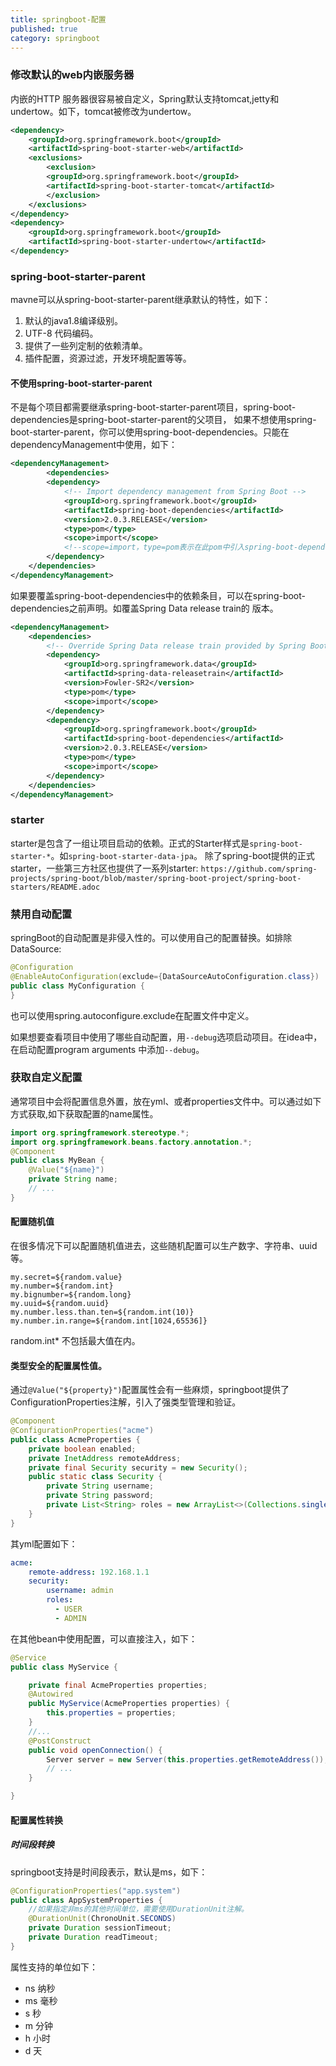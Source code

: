 ```yaml
---
title: springboot-配置
published: true
category: springboot
---
```


### 修改默认的web内嵌服务器
内嵌的HTTP 服务器很容易被自定义，Spring默认支持tomcat,jetty和undertow。如下，tomcat被修改为undertow。
```xml
<dependency>
    <groupId>org.springframework.boot</groupId>
    <artifactId>spring-boot-starter-web</artifactId>
    <exclusions>
        <exclusion>
        <groupId>org.springframework.boot</groupId>
        <artifactId>spring-boot-starter-tomcat</artifactId>
        </exclusion>
    </exclusions>
</dependency>
<dependency>
    <groupId>org.springframework.boot</groupId>
    <artifactId>spring-boot-starter-undertow</artifactId>
</dependency>
```
### spring-boot-starter-parent
mavne可以从spring-boot-starter-parent继承默认的特性，如下：
1. 默认的java1.8编译级别。
2. UTF-8 代码编码。
3. 提供了一些列定制的依赖清单。
4. 插件配置，资源过滤，开发环境配置等等。

#### 不使用spring-boot-starter-parent
不是每个项目都需要继承spring-boot-starter-parent项目，spring-boot-dependencies是spring-boot-starter-parent的父项目，
如果不想使用spring-boot-starter-parent，你可以使用spring-boot-dependencies。只能在dependencyManagement中使用，如下：
```xml
<dependencyManagement>
		<dependencies>
		<dependency>
			<!-- Import dependency management from Spring Boot -->
			<groupId>org.springframework.boot</groupId>
			<artifactId>spring-boot-dependencies</artifactId>
			<version>2.0.3.RELEASE</version>
			<type>pom</type>
			<scope>import</scope>
			<!--scope=import，type=pom表示在此pom中引入spring-boot-dependencies的pom的所有内容-->
		</dependency>
	</dependencies>
</dependencyManagement>
```
如果要覆盖spring-boot-dependencies中的依赖条目，可以在spring-boot-dependencies之前声明。如覆盖Spring Data release train的
版本。
```xml
<dependencyManagement>
	<dependencies>
		<!-- Override Spring Data release train provided by Spring Boot -->
		<dependency>
			<groupId>org.springframework.data</groupId>
			<artifactId>spring-data-releasetrain</artifactId>
			<version>Fowler-SR2</version>
			<type>pom</type>
			<scope>import</scope>
		</dependency>
		<dependency>
			<groupId>org.springframework.boot</groupId>
			<artifactId>spring-boot-dependencies</artifactId>
			<version>2.0.3.RELEASE</version>
			<type>pom</type>
			<scope>import</scope>
		</dependency>
	</dependencies>
</dependencyManagement>
```

### starter
starter是包含了一组让项目启动的依赖。正式的Starter样式是`spring-boot-starter-*`。如`spring-boot-starter-data-jpa`。
除了spring-boot提供的正式starter，一些第三方社区也提供了一系列starter:
`https://github.com/spring-projects/spring-boot/blob/master/spring-boot-project/spring-boot-starters/README.adoc`

### 禁用自动配置
springBoot的自动配置是非侵入性的。可以使用自己的配置替换。如排除DataSource:
```java
@Configuration
@EnableAutoConfiguration(exclude={DataSourceAutoConfiguration.class})
public class MyConfiguration {
}
```
也可以使用spring.autoconfigure.exclude在配置文件中定义。

如果想要查看项目中使用了哪些自动配置，用`--debug`选项启动项目。在idea中，在启动配置program arguments 中添加`--debug`。

### 获取自定义配置
通常项目中会将配置信息外置，放在yml、或者properties文件中。可以通过如下方式获取,如下获取配置的name属性。
```java
import org.springframework.stereotype.*;
import org.springframework.beans.factory.annotation.*;
@Component
public class MyBean {
    @Value("${name}")
    private String name;
    // ...
}
```

#### 配置随机值
在很多情况下可以配置随机值进去，这些随机配置可以生产数字、字符串、uuid等。
```
my.secret=${random.value}
my.number=${random.int}
my.bignumber=${random.long}
my.uuid=${random.uuid}
my.number.less.than.ten=${random.int(10)}
my.number.in.range=${random.int[1024,65536]}
```
random.int* 不包括最大值在内。

#### 类型安全的配置属性值。
通过`@Value("${property}")`配置属性会有一些麻烦，springboot提供了ConfigurationProperties注解，引入了强类型管理和验证。
```java
@Component
@ConfigurationProperties("acme")
public class AcmeProperties {
	private boolean enabled;
	private InetAddress remoteAddress;
	private final Security security = new Security();
	public static class Security {
		private String username;
		private String password;
		private List<String> roles = new ArrayList<>(Collections.singleton("USER"));
	}
}
```
其yml配置如下：
```yaml
acme:
	remote-address: 192.168.1.1
	security:
		username: admin
		roles:
		  - USER
		  - ADMIN
```
在其他bean中使用配置，可以直接注入，如下：
```java
@Service
public class MyService {

	private final AcmeProperties properties;
	@Autowired
	public MyService(AcmeProperties properties) {
	    this.properties = properties;
	}
 	//...
	@PostConstruct
	public void openConnection() {
		Server server = new Server(this.properties.getRemoteAddress());
		// ...
	}

}
```

#### 配置属性转换
##### 时间段转换
springboot支持是时间段表示，默认是ms，如下：
```java
@ConfigurationProperties("app.system")
public class AppSystemProperties {
    //如果指定非ms的其他时间单位，需要使用DurationUnit注解。
	@DurationUnit(ChronoUnit.SECONDS)
	private Duration sessionTimeout;
	private Duration readTimeout;
}
```
属性支持的单位如下：
* ns 纳秒
* ms 毫秒
* s 秒
* m 分钟
* h 小时
* d 天

